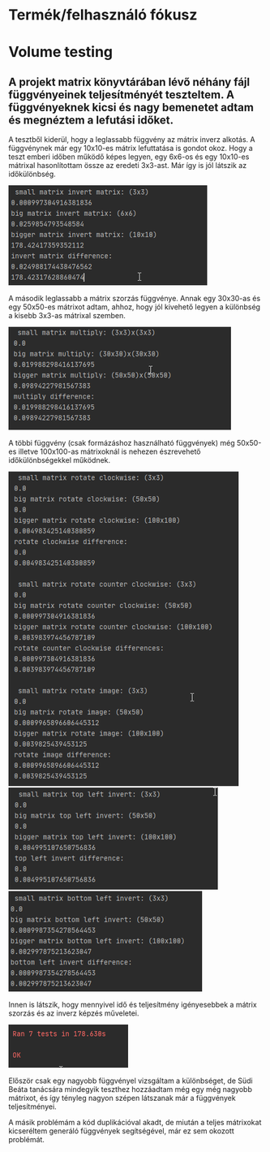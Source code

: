 # Termék/felhasználó fókusz
# Volume testing

## A projekt matrix könyvtárában lévő néhány fájl függvényeinek teljesítményét teszteltem. A függvényeknek kicsi és nagy bemenetet adtam és megnéztem a lefutási időket.

A tesztből kiderül, hogy a leglassabb függvény az mátrix inverz alkotás. 
A függvénynek már egy 10x10-es mátrix lefuttatása is gondot okoz.
Hogy a teszt emberi időben működő képes legyen, egy 6x6-os és egy 10x10-es mátrixal hasonlítottam össze az eredeti 3x3-ast. 
Már így is jól látszik az időkülönbség.

![](./images/vt_invert.png)

A második leglassabb a mátrix szorzás függvénye. 
Annak egy 30x30-as és egy 50x50-es mátrixot adtam, ahhoz, hogy jól kivehető legyen a különbség a kisebb 3x3-as mátrixal szemben.

![](./images/vt_multiply.png)

A többi függvény (csak formázáshoz használható függvények) még 50x50-es illetve 100x100-as mátrixoknál is nehezen észrevehető időkülönbségekkel működnek.

![](./images/vt_tests1.png)
![](./images/vt_tests2.png)
![](./images/vt_tests3.png)

Innen is látszik, hogy mennyivel idő és teljesítmény igényesebbek a mátrix szorzás és az inverz képzés műveletei.

![](./images/vt_success.png)

Először csak egy nagyobb függvényel vizsgáltam a különbséget, de Südi Beáta tanácsára mindegyik teszthez hozzáadtam még egy még nagyobb mátrixot, és így tényleg nagyon szépen látszanak már a függvények teljesítményei. 

A másik problémám a kód duplikációval akadt, de miután a teljes mátrixokat kicseréltem generáló függvények segítségével, már ez sem okozott problémát. 


